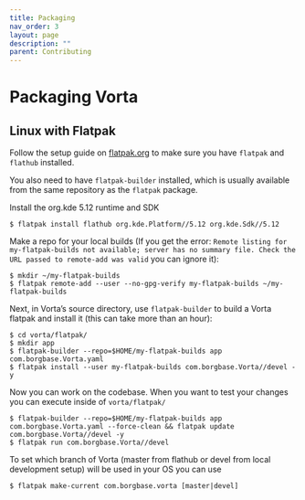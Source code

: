 ```yaml
---
title: Packaging
nav_order: 3
layout: page
description: ""
parent: Contributing
---
```

# Packaging Vorta

## Linux with Flatpak

Follow the setup guide on [flatpak.org](http://flatpak.org/setup/) to make sure you have ``flatpak`` and ``flathub`` installed.

You also need to have ``flatpak-builder`` installed, which is usually available from the same repository as the ``flatpak`` package.

Install the org.kde 5.12 runtime and SDK
```
$ flatpak install flathub org.kde.Platform//5.12 org.kde.Sdk//5.12
```

Make a repo for your local builds (If you get the error: ``Remote listing for my-flatpak-builds not available; server has no summary file. Check the URL passed to remote-add was valid`` you can ignore it):
```
$ mkdir ~/my-flatpak-builds
$ flatpak remote-add --user --no-gpg-verify my-flatpak-builds ~/my-flatpak-builds
```

Next, in Vorta’s source directory, use ``flatpak-builder`` to build a Vorta flatpak and install it (this can take more than an hour):
```
$ cd vorta/flatpak/
$ mkdir app
$ flatpak-builder --repo=$HOME/my-flatpak-builds app com.borgbase.Vorta.yaml
$ flatpak install --user my-flatpak-builds com.borgbase.Vorta//devel -y
```

Now you can work on the codebase.
When you want to test your changes you can execute inside of ``vorta/flatpak/``
```
$ flatpak-builder --repo=$HOME/my-flatpak-builds app com.borgbase.Vorta.yaml --force-clean && flatpak update com.borgbase.Vorta//devel -y
$ flatpak run com.borgbase.Vorta//devel 
```

To set which branch of Vorta (master from flathub or devel from local development setup) will be used in your OS you can use

```
$ flatpak make-current com.borgbase.vorta [master|devel]
```
